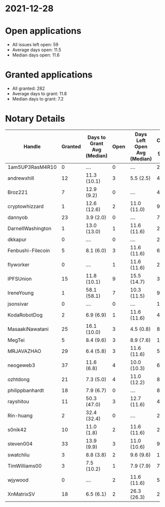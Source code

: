 2021-12-28
==========

# Open applications

- All issues left open: 59
- Average days open: 11.5
- Median days open: 11.6

# Granted applications

- All granted: 282
- Average days to grant: 11.8
- Median days to grant: 7.2

# Notary Details

| Handle            |   Granted | Days to Grant Avg (Median)   |   Open | Days Left Open Avg (Median)   |   Closed (no grant) |
|-------------------|-----------|------------------------------|--------|-------------------------------|---------------------|
| 1am5UP3RasM4R10   |         0 | ....                         |      0 | ....                          |                   2 |
| andrewxhill       |        12 | 11.3  (10.1)                 |      3 | 5.5  (2.5)                    |                  45 |
| Broz221           |         7 | 12.9  (9.2)                  |      0 | ....                          |                  48 |
| cryptowhizzard    |         1 | 12.6  (12.6)                 |      2 | 11.0  (11.0)                  |                   9 |
| dannyob           |        23 | 3.9  (2.0)                   |      0 | ....                          |                  77 |
| DarnellWashington |         1 | 13.0  (13.0)                 |      1 | 11.6  (11.6)                  |                   2 |
| dkkapur           |         0 | ....                         |      0 | ....                          |                   2 |
| Fenbushi-Filecoin |         5 | 8.1  (6.0)                   |      3 | 11.6  (11.6)                  |                  69 |
| flyworker         |         0 | ....                         |      1 | 11.6  (11.6)                  |                   2 |
| IPFSUnion         |        15 | 11.8  (10.1)                 |      9 | 15.5  (14.7)                  |                  35 |
| IreneYoung        |         1 | 58.1  (58.1)                 |      7 | 10.3  (11.5)                  |                   9 |
| jsonsivar         |         0 | ....                         |      0 | ....                          |                  13 |
| KodaRobotDog      |         2 | 6.9  (6.9)                   |      1 | 11.6  (11.6)                  |                   4 |
| MasaakiNawatani   |        25 | 16.1  (10.0)                 |      3 | 4.5  (0.8)                    |                  81 |
| MegTei            |         5 | 8.4  (9.6)                   |      3 | 8.9  (7.6)                    |                  12 |
| MRJAVAZHAO        |        29 | 6.4  (5.8)                   |      3 | 11.6  (11.6)                  |                  58 |
| neogeweb3         |        37 | 11.6  (6.8)                  |      4 | 10.0  (10.3)                  |                  69 |
| ozhtdong          |        21 | 7.3  (5.0)                   |      4 | 11.0  (12.2)                  |                  83 |
| philippbanhardt   |        18 | 7.9  (6.7)                   |      0 | ....                          |                  81 |
| rayshitou         |        11 | 50.3  (47.0)                 |      3 | 12.7  (11.6)                  |                  41 |
| Rin-huang         |         2 | 32.4  (32.4)                 |      0 | ....                          |                   2 |
| s0nik42           |        10 | 11.0  (1.8)                  |      2 | 11.6  (11.6)                  |                  28 |
| steven004         |        33 | 13.9  (9.9)                  |      3 | 11.0  (10.6)                  |                  96 |
| swatchliu         |         3 | 8.8  (3.8)                   |      2 | 9.6  (9.6)                    |                  16 |
| TimWilliams00     |         3 | 7.5  (10.2)                  |      1 | 7.9  (7.9)                    |                   7 |
| wjywood           |         0 | ....                         |      2 | 11.6  (11.6)                  |                   5 |
| XnMatrixSV        |        18 | 6.5  (6.1)                   |      2 | 26.3  (26.3)                  |                  29 |
